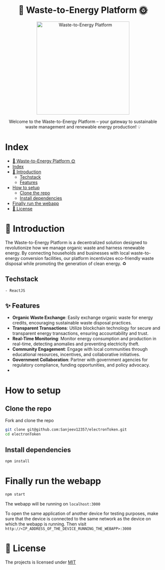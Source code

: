 # <h1 align="center">🌱 Waste-to-Energy Platform 🌞</h1>

<p align="center">
  <img src="https://www.clearias.com/up/waste-to-energy.png" alt="Waste-to-Energy Platform" width="300">
</p>

<p align="center">Welcome to the Waste-to-Energy Platform – your gateway to sustainable waste management and renewable energy production! 💡</p>

# Index

- [🌱 Waste-to-Energy Platform 🌞](#-waste-to-energy-platform-)
- [Index](#index)
- [🚀 Introduction](#-introduction)
  - [Techstack](#techstack)
  - [Features](#features)
- [How to setup](#how-to-setup)
  - [Clone the repo](#clone-the-repo)
  - [Install dependencies](#install-dependencies)
- [Finally run the webapp](#finally-run-the-webapp)
- [📝 License](#-license)

# 🚀 Introduction

The Waste-to-Energy Platform is a decentralized solution designed to revolutionize how we manage organic waste and harness renewable energy. By connecting households and businesses with local waste-to-energy conversion facilities, our platform incentivizes eco-friendly waste disposal while promoting the generation of clean energy. ♻️

## Techstack

    - ReactJS

## ✨ Features

- **Organic Waste Exchange**: Easily exchange organic waste for energy credits, encouraging sustainable waste disposal practices.
- **Transparent Transactions**: Utilize blockchain technology for secure and transparent energy transactions, ensuring accountability and trust.
- **Real-Time Monitoring**: Monitor energy consumption and production in real-time, detecting anomalies and preventing electricity theft.
- **Community Engagement**: Engage with local communities through educational resources, incentives, and collaborative initiatives.
- **Government Collaboration**: Partner with government agencies for regulatory compliance, funding opportunities, and policy advocacy.
- 
# How to setup

## Clone the repo

Fork and clone the repo

```bash
git clone git@github.com:Sanjeev12357/electronToken.git
cd electronToken
```

## Install dependencies

```bash
npm install
```

# Finally run the webapp

```bash
npm start
```

The webapp will be running on `localhost:3000`

To open the same application of another device for testing purposes, make sure that the device is connected to the same network as the device on which the webapp is running. Then visit `http://<IP_ADDRESS_OF_THE_DEVICE_RUNNING_THE_WEBAPP>:3000`

# 📝 License

The projects is licensed under [MIT](https://choosealicense.com/licenses/mit/)
